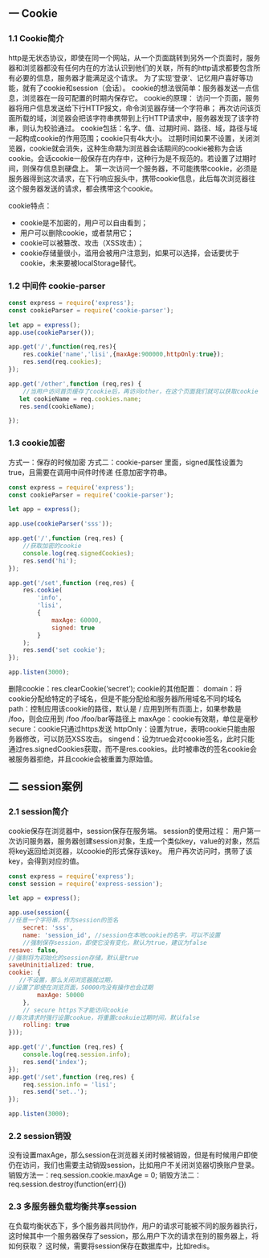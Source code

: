 ## 一 Cookie
### 1.1 Cookie简介
http是无状态协议，即使在同一个网站，从一个页面跳转到另外一个页面时，服务器和浏览器都没有任何内在的方法认识到他们的关联，所有的http请求都要包含所有必要的信息，服务器才能满足这个请求。
为了实现‘登录’、记忆用户喜好等功能，就有了cookie和session（会话）。
cookie的想法很简单：服务器发送一点信息，浏览器在一段可配置的时期内保存它。
cookie的原理：
访问一个页面，服务器将用户信息发送给下行HTTP报文，命令浏览器存储一个字符串；
再次访问该页面所载的域，浏览器会把该字符串携带到上行HTTP请求中，服务器发现了该字符串，则认为校验通过。
cookie包括：名字、值、过期时间、路径、域，路径与域一起构成cookie的作用范围；cookie只有4k大小。
过期时间如果不设置，关闭浏览器，cookie就会消失，这种生命期为浏览器会话期间的cookie被称为会话cookie。会话cookie一般保存在内存中，这种行为是不规范的。若设置了过期时间，则保存信息到硬盘上。
第一次访问一个服务器，不可能携带cookie，必须是服务器得到这次请求，在下行响应报头中，携带cookie信息，此后每次浏览器往这个服务器发送的请求，都会携带这个cookie。

cookie特点：
- cookie是不加密的，用户可以自由看到；
- 用户可以删除cookie，或者禁用它；
- cookie可以被篡改、攻击（XSS攻击）；
- cookie存储量很小，滥用会被用户注意到，如果可以选择，会话要优于cookie，未来要被localStorage替代。

### 1.2 中间件 cookie-parser
```JavaScript
const express = require('express');
const cookieParser = require('cookie-parser');

let app = express();
app.use(cookieParser());

app.get('/',function(req,res){
    res.cookie('name','lisi',{maxAge:900000,httpOnly:true});
    res.send(req.cookies);
});

app.get('/other',function (req,res) {
    //当用户访问首页缓存了cookie后，再访问other，在这个页面我们就可以获取cookie
   let cookieName = req.cookies.name;
   res.send(cookieName);

});
```
### 1.3 cookie加密
方式一：保存的时候加密
方式二：cookie-parser 里面，signed属性设置为true，且需要在调用中间件时传递 任意加密字符串。
```JavaScript
const express = require('express');
const cookieParser = require('cookie-parser');

let app = express();

app.use(cookieParser('sss'));

app.get('/',function (req,res) {
    //获取加密的cookie
    console.log(req.signedCookies);
    res.send('hi');
});

app.get('/set',function (req,res) {
    res.cookie(
        'info',
        'lisi',
        {
            maxAge: 60000,
            signed: true
        }
    );
    res.send('set cookie');
});

app.listen(3000);

```

删除cookie：res.clearCookie(‘secret’);
cookie的其他配置：
domain：将cookie分配给特定的子域名，但是不能分配给和服务器所用域名不同的域名
path：控制应用该cookie的路径，默认是 /  应用到所有页面上，如果参数是 /foo，则会应用到 /foo /foo/bar等路径上
maxAge：cookie有效期，单位是毫秒
secure：cookie只通过https发送
httpOnly：设置为true，表明cookie只能由服务器修改，可以防范XSS攻击。
singend：设为true会对cookie签名，此时只能通过res.signedCookies获取，而不是res.cookies。此时被串改的签名cookie会被服务器拒绝，并且cookie会被重置为原始值。
## 二 session案例
### 2.1 session简介
cookie保存在浏览器中，session保存在服务端。
session的使用过程：
用户第一次访问服务器，服务器创建session对象，生成一个类似key，value的对象，然后将key返回给浏览器，以cookie的形式保存该key。
用户再次访问时，携带了该key，会得到对应的值。
```JavaScript
const express = require('express');
const session = require('express-session');

let app = express();

app.use(session({
//任意一个字符串，作为session的签名
    secret: 'sss',  
    name: 'session_id', //session在本地cookie的名字，可以不设置
    //强制保存session，即使它没有变化，默认为true，建议为false
resave: false,  
//强制将为初始化的session存储，默认是true
saveUninitialized: true,    
cookie: {
   //不设置，那么关闭浏览器就过期，
//设置了即使在浏览页面，50000内没有操作也会过期
        maxAge: 50000
    },
    // secure https下才能访问cookie
//每次请求时强行设置cookue，将重置cookuie过期时间，默认false
    rolling: true   
}));

app.get('/',function (req,res) {
    console.log(req.session.info);
    res.send('index');
});
app.get('/set',function (req,res) {
    req.session.info = 'lisi';
    res.send('set..');
});

app.listen(3000);
```
### 2.2 session销毁
没有设置maxAge，那么session在浏览器关闭时候被销毁，但是有时候用户即使仍在访问，我们也需要主动销毁session，比如用户不关闭浏览器切换账户登录。
销毁方法一：req.session.cookie.maxAge = 0;
销毁方法二：req.session.destroy(function(err){})
### 2.3 多服务器负载均衡共享session
在负载均衡状态下，多个服务器共同协作，用户的请求可能被不同的服务器执行，这时候其中一个服务器保存了session，那么用户下次的请求在别的服务器上，将如何获取？
这时候，需要将session保存在数据库中，比如redis。


